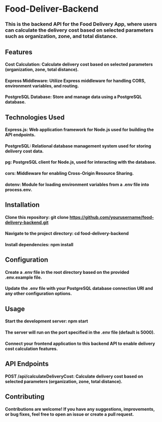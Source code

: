# Food-Deliver-Backend

### This is the backend API for the Food Delivery App, where users can calculate the delivery cost based on selected parameters such as organization, zone, and total distance.

## Features

#### Cost Calculation: Calculate delivery cost based on selected parameters (organization, zone, total distance).
#### Express Middleware: Utilize Express middleware for handling CORS, environment variables, and routing.
#### PostgreSQL Database: Store and manage data using a PostgreSQL database.

## Technologies Used

#### Express.js: Web application framework for Node.js used for building the API endpoints.
#### PostgreSQL: Relational database management system used for storing delivery cost data.
#### pg: PostgreSQL client for Node.js, used for interacting with the database.
#### cors: Middleware for enabling Cross-Origin Resource Sharing.
#### dotenv: Module for loading environment variables from a .env file into process.env.

## Installation

#### Clone this repository: git clone https://github.com/yourusername/food-delivery-backend.git
#### Navigate to the project directory: cd food-delivery-backend
#### Install dependencies: npm install

## Configuration

#### Create a .env file in the root directory based on the provided .env.example file.
#### Update the .env file with your PostgreSQL database connection URI and any other configuration options.

## Usage

#### Start the development server: npm start
#### The server will run on the port specified in the .env file (default is 5000).
#### Connect your frontend application to this backend API to enable delivery cost calculation features.

## API Endpoints
#### POST /api/calculateDeliveryCost: Calculate delivery cost based on selected parameters (organization, zone, total distance).

## Contributing

#### Contributions are welcome! If you have any suggestions, improvements, or bug fixes, feel free to open an issue or create a pull request.
